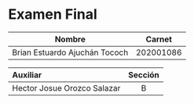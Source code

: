 # Examen Final

| Nombre | Carnet |
| ------------- | ------------- |
| Brian Estuardo Ajuchán Tococh  | 202001086  |

| Auxiliar | Sección |
| :------        |     :---:      |
|  Hector Josue Orozco Salazar | B |